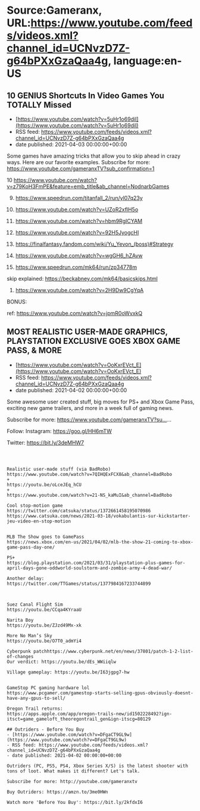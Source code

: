 # Source:Gameranx, URL:https://www.youtube.com/feeds/videos.xml?channel_id=UCNvzD7Z-g64bPXxGzaQaa4g, language:en-US

## 10 GENIUS Shortcuts In Video Games You TOTALLY Missed
 - [https://www.youtube.com/watch?v=5uHr1o69diI](https://www.youtube.com/watch?v=5uHr1o69diI)
 - RSS feed: https://www.youtube.com/feeds/videos.xml?channel_id=UCNvzD7Z-g64bPXxGzaQaa4g
 - date published: 2021-04-03 00:00:00+00:00

Some games have amazing tricks that allow you to skip ahead in crazy ways. Here are our favorite examples.
Subscribe for more: https://www.youtube.com/gameranxTV?sub_confirmation=1


10 https://www.youtube.com/watch?v=z79KoH3FmPE&feature=emb_title&ab_channel=NodnarbGames


9.  https://www.speedrun.com/titanfall_2/run/yl07q23y


8. https://www.youtube.com/watch?v=UZoR2xflH5o


6. https://www.youtube.com/watch?v=hbm9RgICYAM


5. https://www.youtube.com/watch?v=92H5JyogcHI


4.  https://finalfantasy.fandom.com/wiki/Yu_Yevon_(boss)#Strategy


3. https://www.youtube.com/watch?v=wgGH6_hZAvw

2. https://www.speedrun.com/mk64/run/zp34778m

skip explained: https://beckabney.com/mk64/basicskips.html

1. https://www.youtube.com/watch?v=2H9Dw9CgYqA

BONUS:

ref: https://www.youtube.com/watch?v=jpmR0oWvxkQ

## MOST REALISTIC USER-MADE GRAPHICS, PLAYSTATION EXCLUSIVE GOES XBOX GAME PASS, & MORE
 - [https://www.youtube.com/watch?v=OoKxrEVct_E](https://www.youtube.com/watch?v=OoKxrEVct_E)
 - RSS feed: https://www.youtube.com/feeds/videos.xml?channel_id=UCNvzD7Z-g64bPXxGzaQaa4g
 - date published: 2021-04-02 00:00:00+00:00

Some awesome user created stuff, big moves for PS+ and Xbox Game Pass, exciting new game trailers, and more in a week full of gaming news.

Subscribe for more: https://www.youtube.com/gameranxTV?su...​...



Follow:
 Instagram: https://goo.gl/HH6mTW​​​​​​​​​

Twitter: https://bit.ly/3deMHW7​​​​​​​​​



 ~~~~STORIES~~~~



Realistic user-made stuff (via BadRobo)
https://www.youtube.com/watch?v=7QIHQExFCX8&ab_channel=BadRobo
+
https://youtu.be/oLceJEq_hCU
+
https://www.youtube.com/watch?v=21-NS_kaMuI&ab_channel=BadRobo

Cool stop-motion game
https://twitter.com/catsuka/status/1372661458195070986
https://www.catsuka.com/news/2021-03-18/vokabulantis-sur-kickstarter-jeu-video-en-stop-motion


MLB The Show goes to GamePass
https://news.xbox.com/en-us/2021/04/02/mlb-the-show-21-coming-to-xbox-game-pass-day-one/

PS+
https://blog.playstation.com/2021/03/31/playstation-plus-games-for-april-days-gone-oddworld-soulstorm-and-zombie-army-4-dead-war/

Another delay:
https://twitter.com/TTGames/status/1377984167233744899



Suez Canal Flight Sim
https://youtu.be/CCqa4KYraaU

Narita Boy
https://youtu.be/ZJzd49Mx-xk

More No Man’s Sky
https://youtu.be/O7T0_admYi4

Cyberpunk patchhttps://www.cyberpunk.net/en/news/37801/patch-1-2-list-of-changes
Our verdict: https://youtu.be/dEs_WWiiqlw

Village gameplay: https://youtu.be/I63jgpg7-hw


GameStop PC gaming hardware lol
https://www.pcgamer.com/gamestop-starts-selling-gpus-obviously-doesnt-have-any-gpus-to-sell/

Oregon Trail returns:
https://apps.apple.com/app/oregon-trails-new/id1502228492?ign-itsct=game_gameloft_theoregontrail_gen&ign-itscg=80129

## Outriders - Before You Buy
 - [https://www.youtube.com/watch?v=DFgaCT9GL9w](https://www.youtube.com/watch?v=DFgaCT9GL9w)
 - RSS feed: https://www.youtube.com/feeds/videos.xml?channel_id=UCNvzD7Z-g64bPXxGzaQaa4g
 - date published: 2021-04-02 00:00:00+00:00

Outriders (PC, PS5, PS4, Xbox Series X/S) is the latest shooter with tons of loot. What makes it different? Let's talk.

Subscribe for more: http://youtube.com/gameranxtv​ 

Buy Outriders: https://amzn.to/3me0HWn

Watch more 'Before You Buy': https://bit.ly/2kfdxI6​

